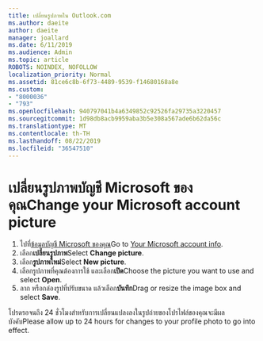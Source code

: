 ```yaml
---
title: เปลี่ยนรูปภาพใน Outlook.com
ms.author: daeite
author: daeite
manager: joallard
ms.date: 6/11/2019
ms.audience: Admin
ms.topic: article
ROBOTS: NOINDEX, NOFOLLOW
localization_priority: Normal
ms.assetid: 81ce6c8b-6f73-4489-9539-f14680168a8e
ms.custom:
- "8000036"
- "793"
ms.openlocfilehash: 940797041b4a6349852c92526fa29735a3220457
ms.sourcegitcommit: 1d98db8acb9959aba3b5e308a567ade6b62da56c
ms.translationtype: MT
ms.contentlocale: th-TH
ms.lasthandoff: 08/22/2019
ms.locfileid: "36547510"
---
```

# <a name="change-your-microsoft-account-picture"></a><span data-ttu-id="6ef2e-102">เปลี่ยนรูปภาพบัญชี Microsoft ของคุณ</span><span class="sxs-lookup"><span data-stu-id="6ef2e-102">Change your Microsoft account picture</span></span>

1. <span data-ttu-id="6ef2e-103">ไปที่[ข้อมูลบัญชี Microsoft ของคุณ](https://go.microsoft.com/fwlink/p/?linkid=860841)</span><span class="sxs-lookup"><span data-stu-id="6ef2e-103">Go to [Your Microsoft account info](https://go.microsoft.com/fwlink/p/?linkid=860841).</span></span>
2. <span data-ttu-id="6ef2e-104">เลือก**เปลี่ยนรูปภาพ**</span><span class="sxs-lookup"><span data-stu-id="6ef2e-104">Select **Change picture**.</span></span>
3. <span data-ttu-id="6ef2e-105">เลือก**รูปภาพใหม่**</span><span class="sxs-lookup"><span data-stu-id="6ef2e-105">Select **New picture**.</span></span>
4. <span data-ttu-id="6ef2e-106">เลือกรูปภาพที่คุณต้องการใช้ และเลือก**เปิด**</span><span class="sxs-lookup"><span data-stu-id="6ef2e-106">Choose the picture you want to use and select **Open**.</span></span>
5. <span data-ttu-id="6ef2e-107">ลาก หรือกล่องรูปที่ปรับขนาด แล้วเลือก**บันทึก**</span><span class="sxs-lookup"><span data-stu-id="6ef2e-107">Drag or resize the image box and select **Save**.</span></span>

<span data-ttu-id="6ef2e-108">โปรดรอจนถึง 24 ชั่วโมงสำหรับการเปลี่ยนแปลงลงในรูปถ่ายของโปรไฟล์ของคุณจะมีผลบังคับ</span><span class="sxs-lookup"><span data-stu-id="6ef2e-108">Please allow up to 24 hours for changes to your profile photo to go into effect.</span></span>